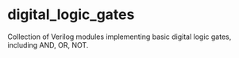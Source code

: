 # digital_logic_gates
Collection of Verilog modules implementing basic digital logic gates, including AND, OR, NOT.

